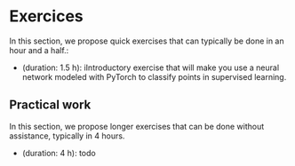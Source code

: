 # Exercices

In this section, we propose quick exercises that can typically be done in an hour and a half.:

* [](ML:tutorial:classification_demo) (duration: 1.5 h): iIntroductory exercise that will make you use a neural network modeled with PyTorch to classify points in supervised learning.




## Practical work

In this section, we propose longer exercises that can be done without assistance, typically in 4 hours.

* []() (duration: 4 h): todo